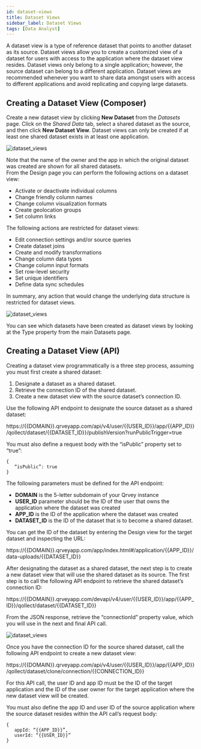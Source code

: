 ```yaml
---
id: dataset-views
title: Dataset Views
sidebar_label: Dataset Views
tags: [Data Analyst]
---
```


<div>


A dataset view is a type of reference dataset that points to another dataset as its source.  Dataset views allow you to create a customized view of a dataset for users with access to the application where the dataset view resides.  Dataset views only belong to a single application; however, the source dataset can belong to a different application.  Dataset views are recommended whenever you want to share data amongst users with access to different applications and avoid replicating and copying large datasets.

## Creating a Dataset View (Composer)
Create a new dataset view by clicking **New Dataset** from the *Datasets* page.  Click on the *Shared Data* tab, select a shared dataset as the source, and then click **New Dataset View**.  Dataset views can only be created if at least one shared dataset exists in at least one application.


![dataset_views](https://s3.amazonaws.com/cdn.qrvey.com/documentation_assets/ui-docs/datasets/Dataset+Views/datasetviews4.png#thumbnail-60) 


Note that the name of the owner and the app in which the original dataset was created are shown for all shared datasets. <br/>
From the Design page you can perform the following actions on a dataset view:

* Activate or deactivate individual columns
* Change friendly column names
* Change column visualization formats
* Create geolocation groups
* Set column links

The following actions are restricted for dataset views: 
* Edit connection settings and/or source queries
* Create dataset joins
* Create and modify transformations
* Change column data types
* Change column input formats
* Set row-level security
* Set unique identifiers
* Define data sync schedules

In summary, any action that would change the underlying data structure is restricted for dataset views.

![dataset_views](https://s3.amazonaws.com/cdn.qrvey.com/documentation_assets/ui-docs/datasets/Dataset+Views/dataviews2.png#thumbnail-40) 



You can see which datasets have been created as dataset views by looking at the Type property from the main Datasets page.


## Creating a Dataset View (API)
Creating a dataset view programmatically is a three step process, assuming you must first create a shared dataset:

1. Designate a dataset as a shared dataset.
2. Retrieve the connection ID of the shared dataset.
3. Create a new dataset view with the source dataset’s connection ID.

Use the following API endpoint to designate the source dataset as a shared dataset:

https://{{DOMAIN}}.qrveyapp.com/api/v4/user/{{USER_ID}}/app/{{APP_ID}}/qollect/dataset/{{DATASET_ID}}/publishVersion?runPublicTrigger=true

You must also define a request body with the “isPublic” property set to “true”:

```
{
   “isPublic”: true
}
```

The following parameters must be defined for the API endpoint:

* **DOMAIN** is the 5-letter subdomain of your Qrvey instance
* **USER_ID** parameter should be the ID of the user that owns the application where the dataset was created
* **APP_ID** is the ID of the application where the dataset was created
* **DATASET_ID** is the ID of the dataset that is to become a shared dataset.

You can get the ID of the dataset by entering the Design view for the target dataset and inspecting the URL:

https://{{DOMAIN}}.qrveyapp.com/app/index.html#/application/{{APP_ID}}/data-uploads/{{DATASET_ID}}

After designating the dataset as a shared dataset, the next step is to create a new dataset view that will use the shared dataset as its source.  The first step is to call the following API endpoint to retrieve the shared dataset’s connection ID:

https://{{DOMAIN}}.qrveyapp.com/devapi/v4/user/{{USER_ID}}/app/{{APP_ID}}/qollect/dataset/{{DATASET_ID}}

From the JSON response, retrieve the “connectionId” property value, which you will use in the next and final API call.

![dataset_views](https://s3.amazonaws.com/cdn.qrvey.com/documentation_assets/ui-docs/datasets/Dataset+Views/dataviews3.png#thumbnail-60) 


Once you have the connection ID for the source shared dataset, call the following API endpoint to create a new dataset view:

https://{{DOMAIN}}.qrveyapp.com/api/v4/user/{{USER_ID}}/app/{{APP_ID}}/qollect/dataset/clone/connection/{{CONNECTION_ID}}

For this API call, the user ID and app ID must be the ID of the target application and the ID of the user owner for the target application where the new dataset view will be created.

You must also define the app ID and user ID of the source application where the source dataset resides within the API call’s request body:

```
{
   appId: “{{APP_ID}}”,
   userId: “{{USER_ID}}”
}
```



</div>